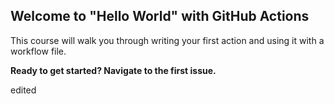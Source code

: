 ## Welcome to "Hello World" with GitHub Actions

This course will walk you through writing your first action and using it with a workflow file. 

**Ready to get started? Navigate to the first issue.**

edited
